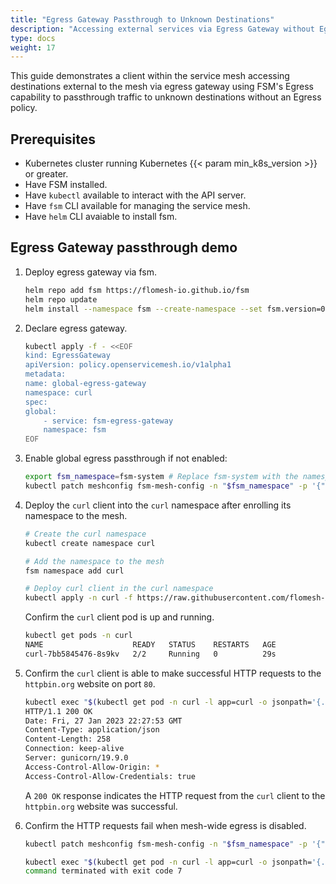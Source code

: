 ```yaml
---
title: "Egress Gateway Passthrough to Unknown Destinations"
description: "Accessing external services via Egress Gateway without Egress policies"
type: docs
weight: 17
---
```


This guide demonstrates a client within the service mesh accessing destinations external to the mesh via egress gateway using FSM's Egress capability to passthrough traffic to unknown destinations without an Egress policy.

## Prerequisites

- Kubernetes cluster running Kubernetes {{< param min_k8s_version >}} or greater.
- Have FSM installed.
- Have `kubectl` available to interact with the API server.
- Have `fsm` CLI available for managing the service mesh.
- Have `helm` CLI avaiable to install fsm.

## Egress Gateway passthrough demo

1. Deploy egress gateway via fsm.
    
    ```bash
    helm repo add fsm https://flomesh-io.github.io/fsm
    helm repo update
    helm install --namespace fsm --create-namespace --set fsm.version=0.2.0 --set fsm.egressGateway.enabled=true fsm fsm/fsm
    ```

2. Declare egress gateway.
    
    ```bash
    kubectl apply -f - <<EOF
    kind: EgressGateway
    apiVersion: policy.openservicemesh.io/v1alpha1
    metadata:
    name: global-egress-gateway
    namespace: curl
    spec:
    global:
        - service: fsm-egress-gateway
        namespace: fsm
    EOF
    ```

3. Enable global egress passthrough if not enabled:
    ```bash
    export fsm_namespace=fsm-system # Replace fsm-system with the namespace where FSM is installed
    kubectl patch meshconfig fsm-mesh-config -n "$fsm_namespace" -p '{"spec":{"traffic":{"enableEgress":true}}}'  --type=merge
    ```

4. Deploy the `curl` client into the `curl` namespace after enrolling its namespace to the mesh.

    ```bash
    # Create the curl namespace
    kubectl create namespace curl

    # Add the namespace to the mesh
    fsm namespace add curl

    # Deploy curl client in the curl namespace
    kubectl apply -n curl -f https://raw.githubusercontent.com/flomesh-io/fsm-docs/{{< param fsm_branch >}}/manifests/samples/curl/curl.yaml
    ```

    Confirm the `curl` client pod is up and running.

    ```bash
    kubectl get pods -n curl 
    NAME                    READY   STATUS    RESTARTS   AGE
    curl-7bb5845476-8s9kv   2/2     Running   0          29s
    ```

5. Confirm the `curl` client is able to make successful HTTP requests to the `httpbin.org` website on port `80`.

    ```bash
    kubectl exec "$(kubectl get pod -n curl -l app=curl -o jsonpath='{.items..metadata.name}')" -n curl -c curl -- curl -sI http://httpbin.org:80/get
    HTTP/1.1 200 OK
    Date: Fri, 27 Jan 2023 22:27:53 GMT
    Content-Type: application/json
    Content-Length: 258
    Connection: keep-alive
    Server: gunicorn/19.9.0
    Access-Control-Allow-Origin: *
    Access-Control-Allow-Credentials: true
    ```

    A `200 OK` response indicates the HTTP request from the `curl` client to the `httpbin.org` website was successful.

6. Confirm the HTTP requests fail when mesh-wide egress is disabled.

    ```bash
    kubectl patch meshconfig fsm-mesh-config -n "$fsm_namespace" -p '{"spec":{"traffic":{"enableEgress":false}}}'  --type=merge
    ```

    ```bash
    kubectl exec "$(kubectl get pod -n curl -l app=curl -o jsonpath='{.items..metadata.name}')" -n curl -c curl -- curl -sI http://httpbin.org:80/get
    command terminated with exit code 7
    ```